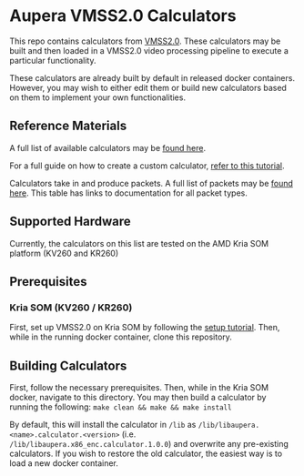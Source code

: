 # Aupera VMSS2.0 Calculators

This repo contains calculators from [VMSS2.0](https://github.com/auperatech/VMSS2.0). These calculators may be built and then loaded in a VMSS2.0 video processing pipeline to execute a particular functionality.

These calculators are already built by default in released docker containers. However, you may wish to either edit them or build new calculators based on them to implement your own functionalities.

## Reference Materials

A full list of available calculators may be [found here](https://github.com/auperatech/VMSS2.0/tree/main/docs/nodes#node-table).

For a full guide on how to create a custom calculator, [refer to this tutorial](https://github.com/auperatech/VMSS2.0/tree/main/calculators/kp_predictor#readme).

Calculators take in and produce packets. A full list of packets may be [found here](https://github.com/auperatech/VMSS2.0/tree/main/docs/nodes#packet-table). This table has links to documentation for all packet types.

## Supported Hardware

Currently, the calculators on this list are tested on the AMD Kria SOM platform (KV260 and KR260)

## Prerequisites

### Kria SOM (KV260 / KR260)
First, set up VMSS2.0 on Kria SOM by following the [setup tutorial](https://github.com/auperatech/VMSS2.0/blob/main/setup/K260_Kria_SOM/README.md). Then, while in the running docker container, clone this repository.

## Building Calculators

First, follow the necessary prerequisites. Then, while in the Kria SOM docker, navigate to this directory. You may then build a calculator by running the following:
`make clean && make && make install`

By default, this will install the calculator in `/lib` as `/lib/libaupera.<name>.calculator.<version>` (i.e. `/lib/libaupera.x86_enc.calculator.1.0.0`) and overwrite any pre-existing calculators. If you wish to restore the old calculator, the easiest way is to load a new docker container.